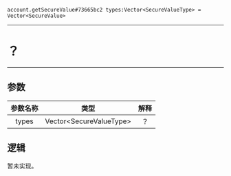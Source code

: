 ```
account.getSecureValue#73665bc2 types:Vector<SecureValueType> = Vector<SecureValue>
```

---
# ？
---

## 参数
参数名称 | 类型 | 解释
:-: | :-: | :-:
types | Vector\<SecureValueType\> | ？

## 逻辑
暂未实现。